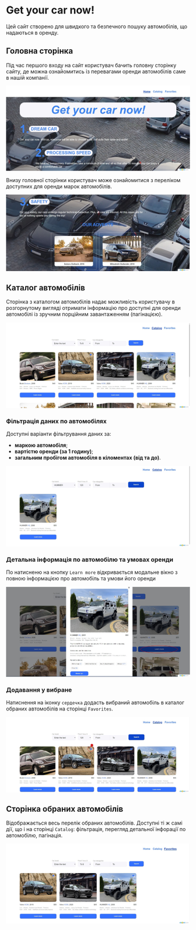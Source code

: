 # Get your car now!

Цей сайт створено для швидкого та безпечного пошуку автомобілів, що надаються в
оренду.

## Головна сторінка

Під час першого входу на сайт користувач бачить головну сторінку сайту, де можна
ознайомитись із перевагами оренди автомобілів саме в нашій компанії.

![Home page](./assets/home-page.jpeg)

Внизу головної сторінки користувач може ознайомитися з переліком доступних для
оренди марок автомобілів.

![Makes for rent](./assets/home-page-bottom.jpeg)

## Каталог автомобілів

Сторінка з каталогом автомобілів надає можливість користувачу в розгорнутому
вигляді отримати інформацію про доступні для оренди автомобілі із зручним
порційним завантаженням (пагінацією).

![Catalog](./assets/catalog-page.jpeg)

### Фільтрація даних по автомобілях

Доступні варіанти фільтрування даних за:

- **маркою автомобіля**;
- **вартістю оренди (за 1 годину)**;
- **загальним пробігом автомобіля в кіломентах (від та до)**.

![Filtering](./assets/filtering.jpeg)

### Детальна інформація по автомобілю та умовах оренди

По натисненю на кнопку `Learn more` відкривається модальне вікно з повною
інформацією про автомобіль та умови його оренди

![Modal](./assets/modal.jpeg)

### Додавання у вибране

Натиснення на іконку `сердечка` додасть вибраний автомобіль в каталог обраних
автомобілів на сторінці `Favorites`.

![Adding to favorites](./assets/add-to-favorites.jpeg)

## Сторінка обраних автомобілів

Відображається весь перелік обраних автомобілів. Доступні ті ж самі дії, що і на
сторінці `Catalog`: фільтрація, перегляд детальної інфорації по автомобілю,
пагінація.

![Favorite](./assets/favorite-page.jpeg)
